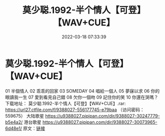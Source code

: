 ﻿---
title: 莫少聪.1992-半个情人【可登】【WAV+CUE】
date: 2022-03-18 07:33:39
categories: WAV车载音乐、镜像
tags: 华语中文
---
# 莫少聪.1992-半个情人【可登】【WAV+CUE】

01 半個情人
02 乖乖的回家
03 SOMEDAY
04 唱給一個人
05 夢寐以求
06 你的眼讀我一生
07 愛到看見自己錯
08 欠你一個吻
09 記住你的笑
10 你還在哭嗎？
下载地址：
莫少聪.1992-半个情人【可登】【WAV+CUE】.rar: https://url27.ctfile.com/f/9388027-556177745-e79baa
（访问密码：559675）
大陆歌星
https://u9388027.pipipan.com/dir/9388027-30247779-b5e4a2/
港台歌星
https://u9388027.pipipan.com/dir/9388027-30073965-6d48e1/
原文：[链接](https://blog.sina.com.cn/s/blog_1647c7e7601030w93.html)